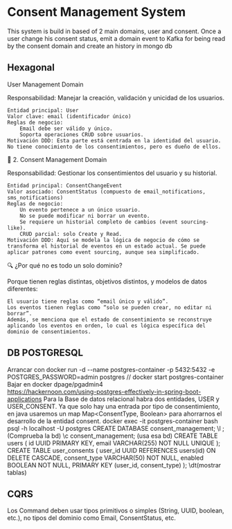 #  Consent Management System
This system is build in based of 2 main domains, user and consent. Once a user change his consent
status, emit a domain event to Kafka for being read by the consent domain and create an history in mongo db 

## Hexagonal
User Management Domain

Responsabilidad: Manejar la creación, validación y unicidad de los usuarios.

    Entidad principal: User
    Valor clave: email (identificador único)
    Reglas de negocio:
        Email debe ser válido y único.
        Soporta operaciones CRUD sobre usuarios.
    Motivación DDD: Esta parte está centrada en la identidad del usuario. No tiene conocimiento de los consentimientos, pero es dueño de ellos.

🧩 2. Consent Management Domain

Responsabilidad: Gestionar los consentimientos del usuario y su historial.

    Entidad principal: ConsentChangeEvent
    Valor asociado: ConsentStatus (compuesto de email_notifications, sms_notifications)
    Reglas de negocio:
        Un evento pertenece a un único usuario.
        No se puede modificar ni borrar un evento.
        Se requiere un historial completo de cambios (event sourcing-like).
        CRUD parcial: solo Create y Read.
    Motivación DDD: Aquí se modela la lógica de negocio de cómo se transforma el historial de eventos en un estado actual. Se puede aplicar patrones como event sourcing, aunque sea simplificado.

🔍 ¿Por qué no es todo un solo dominio?

Porque tienen reglas distintas, objetivos distintos, y modelos de datos diferentes:

    El usuario tiene reglas como “email único y válido”.
    Los eventos tienen reglas como “solo se pueden crear, no editar ni borrar”.
    Además, se menciona que el estado de consentimiento se reconstruye aplicando los eventos en orden, lo cual es lógica específica del dominio de consentimientos.

## DB POSTGRESQL
Arrancar con docker run -d --name postgres-container -p 5432:5432 -e POSTGRES_PASSWORD=admin postgres // docker start postgres-container<br/>
Bajar en docker dpage/pgadmin4<br/>
https://hackernoon.com/using-postgres-effectively-in-spring-boot-applications
Para la Base de datos relacional habra dos entidades, USER y USER_CONSENT. Ya que solo hay una entrada por tipo de consentimiento, en java usaremos un map Map<ConsentType, Boolean> para 
ahorrarnos el desarrollo de la entidad consent.
docker exec -it postgres-container bash
psql -h localhost -U postgres
CREATE DATABASE consent_management;
\l ;(Comprueba la bd)
\c consent_management; (usa esa bd)
CREATE TABLE users (
id UUID PRIMARY KEY,
email VARCHAR(255) NOT NULL UNIQUE
);
CREATE TABLE user_consents (
user_id UUID REFERENCES users(id) ON DELETE CASCADE,
consent_type VARCHAR(50) NOT NULL,
enabled BOOLEAN NOT NULL,
PRIMARY KEY (user_id, consent_type)
);
\dt(mostrar tablas)

## CQRS
Los Command deben usar tipos primitivos o simples (String, UUID, boolean, etc.), no tipos del dominio como Email, ConsentStatus, etc.